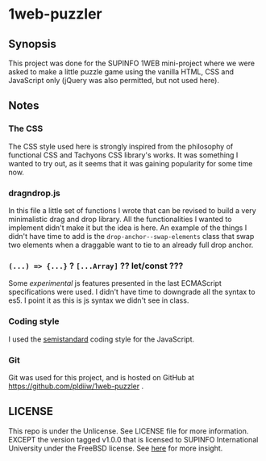 # 1web-puzzler

## Synopsis

This project was done for the SUPINFO 1WEB mini-project where we were asked to
make a little puzzle game using the vanilla HTML, CSS and JavaScript only
(jQuery was also permitted, but not used here).

## Notes

### The CSS

The CSS style used here is strongly inspired from the philosophy of functional
CSS and Tachyons CSS library's works. It was something I wanted to try out, as
it seems that it was gaining popularity for some time now.

### dragndrop.js

In this file a little set of functions I wrote that can be revised to build a
very minimalistic drag and drop library. All the functionalities I wanted to
implement didn't make it but the idea is here. An example of the things I didn't
have time to add is the `drop-anchor--swap-elements` class that swap two
elements when a draggable want to tie to an already full drop anchor.

### `(...) => {...}` ? `[...Array]` ?? let/const ???

Some _experimental_ js features presented in the last ECMAScript specifications
were used. I didn't have time to downgrade all the syntax to es5. I point it as
this is js syntax we didn't see in class.

### Coding style

I used the [semistandard][sms] coding style for the JavaScript.

### Git

Git was used for this project, and is hosted on GitHub at
https://github.com/pldiiw/1web-puzzler
.

## LICENSE

This repo is under the Unlicense. See LICENSE file for more information.  
EXCEPT the version tagged v1.0.0 that is licensed to SUPINFO International
University under the FreeBSD license. See [here][freebsd] for more insight.

[freebsd]: https://en.wikipedia.org/wiki/BSD_licenses#2-clause
[sms]: https://github.com/Flet/semistandard
